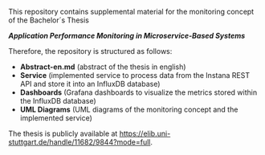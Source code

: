 This repository contains supplemental material for the monitoring concept of the Bachelor´s Thesis

***Application Performance Monitoring in Microservice-Based Systems***

Therefore, the repository is structured as follows:

- **Abstract-en.md** (abstract of the thesis in english)
- **Service** (implemented service to process data from the Instana REST API and store it into an InfluxDB database)
- **Dashboards** (Grafana dashboards to visualize the metrics stored within the InfluxDB database)
- **UML Diagrams** (UML diagrams of the monitoring concept and the implemented service)


The thesis is publicly available at https://elib.uni-stuttgart.de/handle/11682/9844?mode=full.

